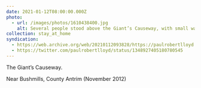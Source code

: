 ```yaml
---
date: 2021-01-12T08:00:00.000Z
photo:
  - url: /images/photos/1610438400.jpg
    alt: Several people stood above the Giant’s Causeway, with small waves approaching it.
collection: stay_at_home
syndication:
  - https://web.archive.org/web/20210112093828/https://paulrobertlloyd.com/photos/1610438400/
  - https://twitter.com/paulrobertlloyd/status/1348927405180780545
---
```

The Giant’s Causeway.

Near Bushmills, County Antrim (November 2012)
